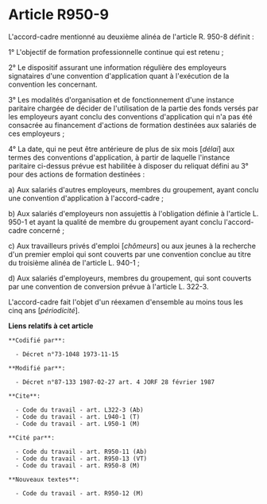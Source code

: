 # Article R950-9

L'accord-cadre mentionné au deuxième alinéa de l'article R. 950-8 définit :

1° L'objectif de formation professionnelle continue qui est retenu ;

2° Le dispositif assurant une information régulière des employeurs signataires d'une convention d'application quant à
l'exécution de la convention les concernant.

3° Les modalités d'organisation et de fonctionnement d'une instance paritaire chargée de décider de l'utilisation de la
partie des fonds versés par les employeurs ayant conclu des conventions d'application qui n'a pas été consacrée au
financement d'actions de formation destinées aux salariés de ces employeurs ;

4° La date, qui ne peut être antérieure de plus de six mois [*délai*] aux termes des conventions d'application, à partir de
laquelle l'instance paritaire ci-dessus prévue est habilitée à disposer du reliquat défini au 3° pour des actions de
formation destinées :

a) Aux salariés d'autres employeurs, membres du groupement, ayant conclu une convention d'application à l'accord-cadre ;

b) Aux salariés d'employeurs non assujettis à l'obligation définie à l'article L. 950-1 et ayant la qualité de membre du
groupement ayant conclu l'accord-cadre concerné ;

c) Aux travailleurs privés d'emploi [*chômeurs*] ou aux jeunes à la recherche d'un premier emploi qui sont couverts par une
convention conclue au titre du troisième alinéa de l'article L. 940-1 ;

d) Aux salariés d'employeurs, membres du groupement, qui sont couverts par une convention de conversion prévue à l'article L.
322-3.

L'accord-cadre fait l'objet d'un réexamen d'ensemble au moins tous les cinq ans [*périodicité*].

**Liens relatifs à cet article**

	**Codifié par**:

	  - Décret n°73-1048 1973-11-15

	**Modifié par**:

	  - Décret n°87-133 1987-02-27 art. 4 JORF 28 février 1987

	**Cite**:

	  - Code du travail - art. L322-3 (Ab)
	  - Code du travail - art. L940-1 (T)
	  - Code du travail - art. L950-1 (M)

	**Cité par**:

	  - Code du travail - art. R950-11 (Ab)
	  - Code du travail - art. R950-13 (VT)
	  - Code du travail - art. R950-8 (M)

	**Nouveaux textes**:

	  - Code du travail - art. R950-12 (M)
